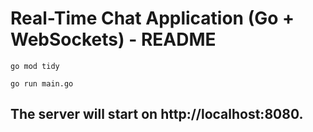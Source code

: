 # Real-Time Chat Application (Go + WebSockets) - README

`go mod tidy`

`go run main.go`

## The server will start on http://localhost:8080.



